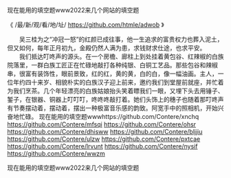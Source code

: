 
现在能用的填空题www2022来几个网站的填空题




《 /最/新/观/看/地/址/ https://github.com/htmle/adwob 》




　　吴三桂为之“冲冠一怒”的红颜已成往事，他一生追求的富贵权力也葬入泥土，但又如何，每年正月初九，金殿仍然人满为患，求钱财求仕途，也求平安。
　　我们抵达叮咚声的源头。在一个房檐、廊柱上到处挂着黄包谷、红辣椒的白族院落里，一群白族工匠正在忙碌地敲打各种纯银、白铜工艺品。那些包谷和辣椒串，很富有装饰性，眼前景致，红的红，黄的黄，白的白，像一幅油画。主人，一位年约四十来岁、相貌朴实的白族汉子迎上前来，邀约我们到堂屋前就座，并忙着为我们烹茶。几个年轻漂亮的白族姑娘抬头笑着瞟我们一眼，又埋下头去用锤子、錾子，在银器、铜器上叮叮叮，咚咚咚敲打着。她们头饰上的穗子也随着那叮咚声有节奏摆动着，摆动着，摆出一种极富音乐感的韵致。阿宽手中的照相机，开始兴奋地忙碌。
现在能用的填空题wwwhttps://github.com/Contere/xnchq
https://github.com/Contere/mfsqi
https://github.com/Contere/ohsr
https://github.com/Contere/dhisww
https://github.com/Contere/bljjiu
https://github.com/Contere/ulzw
https://github.com/Contere/pxtcae
https://github.com/Contere/lrvunt
https://github.com/Contere/nysif
https://github.com/Contere/wwzm





现在能用的填空题www2022来几个网站的填空题
